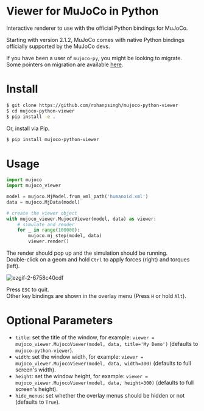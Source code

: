 # Viewer for MuJoCo in Python

Interactive renderer to use with the official Python bindings for MuJoCo.

Starting with version 2.1.2, MuJoCo comes with native Python bindings officially supported by the MuJoCo devs.  

If you have been a user of `mujoco-py`, you might be looking to migrate.  
Some pointers on migration are available [here](https://mujoco.readthedocs.io/en/latest/python.html#migration-notes-for-mujoco-py).

# Install
```sh
$ git clone https://github.com/rohanpsingh/mujoco-python-viewer
$ cd mujoco-python-viewer
$ pip install -e .
```
Or, install via Pip.
```sh
$ pip install mujoco-python-viewer
```

# Usage

```py
import mujoco
import mujoco_viewer

model = mujoco.MjModel.from_xml_path('humanoid.xml')
data = mujoco.MjData(model)

# create the viewer object
with mujoco_viewer.MujocoViewer(model, data) as viewer:
    # simulate and render
    for _ in range(100000):
        mujoco.mj_step(model, data)
        viewer.render()
```

The render should pop up and the simulation should be running.  
Double-click on a geom and hold `Ctrl` to apply forces (right) and torques (left).


![ezgif-2-6758c40cdf](https://user-images.githubusercontent.com/16384313/161459985-a47e74dc-92c9-4a0b-99fc-92d1b5b04163.gif)


Press `ESC` to quit.  
Other key bindings are shown in the overlay menu (Press `H` or hold `Alt`).

# Optional Parameters

- `title`: set the title of the window, for example: `viewer = mujoco_viewer.MujocoViewer(model, data, title='My Demo')` (defaults to `mujoco-python-viewer`). 
- `width`: set the window width, for example: `viewer = mujoco_viewer.MujocoViewer(model, data, width=300)` (defaults to full screen's width). 
- `height`: set the window height, for example: `viewer = mujoco_viewer.MujocoViewer(model, data, height=300)` (defaults to full screen's height). 
- `hide_menus`: set whether the overlay menus should be hidden or not (defaults to `True`).
